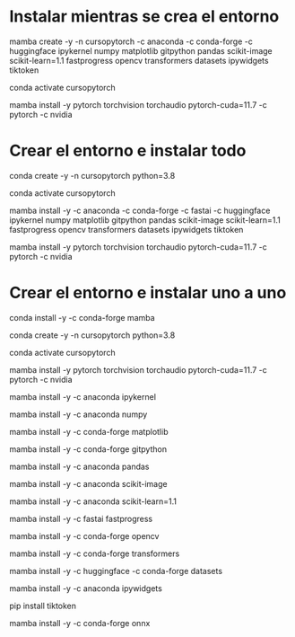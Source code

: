# Instalar mientras se crea el entorno
mamba create -y -n cursopytorch -c anaconda -c conda-forge -c huggingface ipykernel numpy matplotlib gitpython pandas scikit-image scikit-learn=1.1 fastprogress opencv transformers datasets ipywidgets tiktoken

conda activate cursopytorch

mamba install -y pytorch torchvision torchaudio pytorch-cuda=11.7 -c pytorch -c nvidia

# Crear el entorno e instalar todo
conda create -y -n cursopytorch python=3.8

conda activate cursopytorch

mamba install -y -c anaconda -c conda-forge -c fastai -c huggingface ipykernel numpy matplotlib gitpython pandas scikit-image scikit-learn=1.1 fastprogress opencv transformers datasets ipywidgets tiktoken

mamba install -y pytorch torchvision torchaudio pytorch-cuda=11.7 -c pytorch -c nvidia

# Crear el entorno e instalar uno a uno
conda install -y -c conda-forge mamba

conda create -y -n cursopytorch python=3.8

conda activate cursopytorch

mamba install -y pytorch torchvision torchaudio pytorch-cuda=11.7 -c pytorch -c nvidia

mamba install -y -c anaconda ipykernel

mamba install -y -c anaconda numpy 

mamba install -y -c conda-forge matplotlib

mamba install -y -c conda-forge gitpython

mamba install -y -c anaconda pandas

mamba install -y -c anaconda scikit-image

mamba install -y -c anaconda scikit-learn=1.1

mamba install -y -c fastai fastprogress

mamba install -y -c conda-forge opencv

mamba install -y -c conda-forge transformers

mamba install -y -c huggingface -c conda-forge datasets

mamba install -y -c anaconda ipywidgets

pip install tiktoken

mamba install -y -c conda-forge onnx